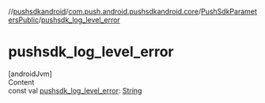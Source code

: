 //[pushsdkandroid](../../index.md)/[com.push.android.pushsdkandroid.core](../index.md)/[PushSdkParametersPublic](index.md)/[pushsdk_log_level_error](pushsdk_log_level_error.md)



# pushsdk_log_level_error  
[androidJvm]  
Content  
const val [pushsdk_log_level_error](pushsdk_log_level_error.md): [String](https://kotlinlang.org/api/latest/jvm/stdlib/kotlin/-string/index.html)  



